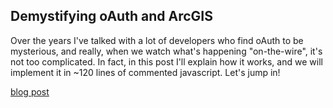 ## Demystifying oAuth and ArcGIS

Over the years I've talked with a lot of developers who find oAuth to be mysterious, and really, when we watch what's happening "on-the-wire", it's not too complicated. In fact, in this post I'll explain how it works, and we will implement it in ~120 lines of commented javascript. Let's jump in!

[blog post]()
